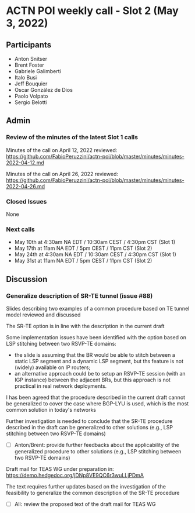 # ACTN POI weekly call - Slot 2 (May 3, 2022)

## Participants
- Anton Snitser
- Brent Foster
- Gabriele Galimberti
- Italo Busi
- Jeff Bouquier
- Oscar González de Dios
- Paolo Volpato
- Sergio Belotti

## Admin

### Review of the minutes of the latest Slot 1 calls

Minutes of the call on April 12, 2022 reviewed: https://github.com/FabioPeruzzini/actn-poi/blob/master/minutes/minutes-2022-04-12.md

Minutes of the call on April 26, 2022 reviewed: https://github.com/FabioPeruzzini/actn-poi/blob/master/minutes/minutes-2022-04-26.md

### Closed Issues

None

### Next calls

- May 10th at 4:30am NA EDT / 10:30am CEST / 4:30pm CST (Slot 1)
- May 17th at 11am NA EDT / 5pm CEST / 11pm CST (Slot 2)
- May 24th at 4:30am NA EDT / 10:30am CEST / 4:30pm CST (Slot 1)
- May 31st at 11am NA EDT / 5pm CEST / 11pm CST (Slot 2)

## Discussion

### Generalize description of SR-TE tunnel (issue #88)

Slides describing two examples of a common procedure based on TE tunnel model reviewed and discussed

The SR-TE option is in line with the description in the current draft

Some implementation issues have been identified with the option based on LSP stitching between two RSVP-TE domains:
- the slide is assuming that the BR would be able to stitch between a static LSP segment and a dynamic LSP segment, but ths feature is not (widely) available on IP routers;
- an alternative approach could be to setup an RSVP-TE session (with an IGP instance) between the adjacent BRs, but this approach is not practical in real network deployments.

I has been agreed that the procedure described in the current draft cannot be generalized to cover the case where BGP-LYU is used, which is the most common solution in today's networks

Further investigation is needed to conclude that the SR-TE procedure described in the draft can be generalized to other solutions (e.g., LSP stitching between two RSVP-TE domains)

- [ ] Anton/Brent: provide further feedbacks about the applicability of the generalized procedure to other solutions (e.g., LSP stitching between two RSVP-TE domains)

Draft mail for TEAS WG under preparation in: https://demo.hedgedoc.org/jDNp8VE9QC6r3wuLLjPDmA

The text requires further updates based on the investigation of the feasibility to generalize the common description of the SR-TE procedure

- [ ] All: review the proposed text of the draft mail for TEAS WG